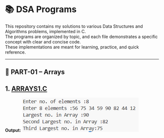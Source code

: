 # 📚 DSA Programs

This repository contains my solutions to various Data Structures and Algorithms problems, implemented in C.  
The programs are organized by topic, and each file demonstrates a specific concept with clear and concise code.  
These implementations are meant for learning, practice, and quick reference.

---

## 📂 PART-01 – Arrays
## 1. [ARRAYS1.C](PART-01/ARRAYS1.C)
**Output:**
![ARRAYS1 Output](outputs/ARRAY-01.png)
